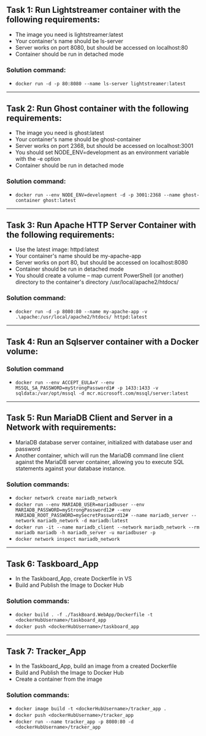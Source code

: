 ## Task 1: Run Lightstreamer container with the following requirements:

- The image you need is lightstreamer:latest
- Your container's name should be ls-server
- Server works on port 8080, but should be accessed on localhost:80
- Container should be run in detached mode

### Solution command:
-   `docker run -d -p 80:8080 --name ls-server lightstreamer:latest`

___

## Task 2: Run Ghost container with the following requirements:

- The image you need is ghost:latest
- Your container's name should be ghost-container
- Server works on port 2368, but should be accessed on localhost:3001
- You should set NODE_ENV=development as an environment variable with the -e option
- Container should be run in detached mode

### Solution command:
-   `docker run --env NODE_ENV=development -d -p 3001:2368 --name ghost-container ghost:latest`

___

## Task 3: Run Apache HTTP Server Container with the following requirements:

- Use the latest image: httpd:latest
- Your container's name should be my-apache-app
- Server works on port 80, but should be accessed on localhost:8080
- Container should be run in detached mode
- You should create a volume – map current PowerShell (or another) directory to the container's directory
/usr/local/apache2/htdocs/

### Solution command:
-   `docker run -d -p 8080:80 --name my-apache-app -v .\apache:/usr/local/apache2/htdocs/ httpd:latest`

___

## Task 4: Run an Sqlserver container with a Docker volume:

### Solution command
-   `docker run --env ACCEPT_EULA=Y --env MSSQL_SA_PASSWORD=myStrongPassword1# -p 1433:1433 -v sqldata:/var/opt/mssql -d mcr.microsoft.com/mssql/server:latest`

___

## Task 5: Run MariaDB Client and Server in a Network with requirements:

-  MariaDB database server container, initialized with database user and password
- Another container, which will run the MariaDB command line client against the MariaDB server container,
allowing you to execute SQL statements against your database instance.

### Solution commands:
-   `docker network create mariadb_network`
-   `docker run --env MARIADB_USER=mariadbuser --env MARIADB_PASSWORD=myStrongPassword12# --env MARIADB_ROOT_PASSWORD=mySecretPassword12# --name mariadb_server --network mariadb_network -d mariadb:latest`
-   `docker run -it --name mariadb_client --network mariadb_network --rm mariadb mariadb -h mariadb_server -u mariadbuser -p`
-   `docker network inspect mariadb_network`

___


## Task 6: Taskboard_App
- In the Taskboard_App, create Dockerfile in VS
- Build and Publish the Image to Docker Hub

### Solution commands:
-   `docker build . -f ./TaskBoard.WebApp/Dockerfile -t <dockerHubUsername>/taskboard_app`
-   `docker push <dockerHubUsername>/taskboard_app`

___


## Task 7: Tracker_App
- In the Taskboard_App, build an image from a created Dockerfile
- Build and Publish the Image to Docker Hub
- Create a container from the image

### Solution commands:
-   `docker image build -t <dockerHubUsername>/tracker_app .`
-   `docker push <dockerHubUsername>/tracker_app`
-   `docker run --name tracker_app -p 8080:80 -d <dockerHubUsername>/tracker_app`
